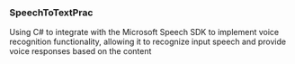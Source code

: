 ### SpeechToTextPrac
Using C# to integrate with the Microsoft Speech SDK to implement voice recognition functionality, allowing it to recognize input speech and provide voice responses based on the content
